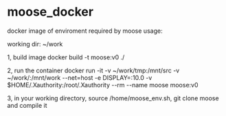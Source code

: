 # moose_docker
docker image of enviroment required by moose
usage:

working dir: ~/work

1, build image
docker build -t moose:v0 ./

2, run the container
docker run -it -v ~/work/tmp:/mnt/src -v ~/work/:/mnt/work --net=host  -e DISPLAY=:10.0  -v $HOME/.Xauthority:/root/.Xauthority --rm  --name moose moose:v0

3, in your working directory, source /home/moose_env.sh, git clone moose and compile it
